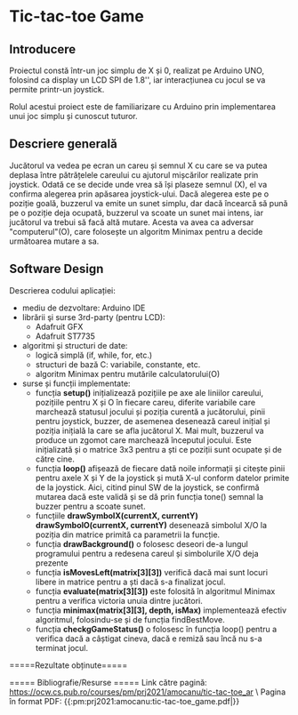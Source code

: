 # Tic-tac-toe Game

## Introducere
Proiectul constă într-un joc simplu de X și 0, realizat pe Arduino UNO,
folosind ca display un LCD SPI de 1.8'', iar interacțiunea cu jocul se
va permite printr-un joystick.

Rolul acestui proiect este de familiarizare cu Arduino prin implementarea
unui joc simplu și cunoscut tuturor.

## Descriere generală
Jucătorul va vedea pe ecran un careu și semnul X cu care se va putea deplasa între pătrățelele
careului cu ajutorul mișcărilor realizate prin joystick. Odată ce se decide
unde vrea să își plaseze semnul (X), el va confirma alegerea prin
apăsarea joystick-ului. Dacă alegerea este pe o poziție goală, buzzerul va emite un sunet simplu, 
dar dacă încearcă să pună pe o poziție deja ocupată, buzzerul va scoate un sunet mai intens, iar jucătorul va
trebui să facă altă mutare. Acesta va avea ca adversar "computerul"(O), care folosește un algoritm Minimax pentru a decide următoarea mutare a sa.

## Software Design
Descrierea codului aplicației:
  * mediu de dezvoltare: Arduino IDE
  * librării şi surse 3rd-party (pentru LCD): 
    - Adafruit GFX
    - Adafruit ST7735
  * algoritmi și structuri de date:
    - logică simplă (if, while, for, etc.)
    - structuri de bază C: variabile, constante, etc.
    - algoritm Minimax pentru mutările calculatorului(O)
  * surse și funcții implementate:
    - funcția **setup()** inițializează pozițiile pe axe ale liniilor careului, pozițiile pentru X și O în fiecare careu, diferite variabile care marchează statusul jocului și poziția curentă a jucătorului, pinii pentru joystick, buzzer, de asemenea desenează careul inițial și poziția inițială la care se afla jucătorul X. Mai mult, buzzerul va produce un zgomot care marchează începutul jocului. Este inițializată și o matrice 3x3 pentru a ști ce poziții sunt ocupate și de către cine.
    - funcția **loop()** afișează de fiecare dată noile informații și citește pinii pentru axele X și Y de la joystick și mută X-ul conform datelor primite de la joystick. Aici, citind pinul SW de la joystick, se confirmă mutarea dacă este validă și se dă prin funcția tone() semnal la buzzer pentru a scoate sunet.
    - funcțiile **drawSymbolX(currentX, currentY) drawSymbolO(currentX, currentY)** desenează simbolul X/O la poziția din matrice primită ca parametrii la funcție.
    - funcția **drawBackground()** o folosesc deseori de-a lungul programului pentru a redesena careul și simbolurile X/O deja prezente
    - funcția **isMovesLeft(matrix[3][3])** verifică dacă mai sunt locuri libere in matrice pentru a ști dacă s-a finalizat jocul.
    - funcția **evaluate(matrix[3][3])** este folosită în algoritmul Minimax pentru a verifica victoria unuia dintre jucători.
    - funcția **minimax(matrix[3][3], depth, isMax)** implementează efectiv algoritmul, folosindu-se și de funcția findBestMove.
    - funcția **checkgGameStatus()** o folosesc în funcția loop() pentru a verifica dacă a câștigat cineva, dacă e remiză sau încă nu s-a terminat jocul.

=====Rezultate obținute=====

===== Bibliografie/Resurse =====
Link către pagină:
https://ocw.cs.pub.ro/courses/pm/prj2021/amocanu/tic-tac-toe_ar \\
Pagina în format PDF:
{{:pm:prj2021:amocanu:tic-tac-toe_game.pdf|}}

